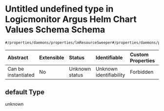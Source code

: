 # Untitled undefined type in Logicmonitor Argus Helm Chart Values Schema Schema

```txt
#/properties/daemons/properties/lmResourceSweeper#/properties/daemons/properties/lmResourceSweeper/default
```



| Abstract            | Extensible | Status         | Identifiable            | Custom Properties | Additional Properties | Access Restrictions | Defined In                                                        |
| :------------------ | :--------- | :------------- | :---------------------- | :---------------- | :-------------------- | :------------------ | :---------------------------------------------------------------- |
| Can be instantiated | No         | Unknown status | Unknown identifiability | Forbidden         | Allowed               | none                | [values.schema.json\*](values.schema.json "open original schema") |

## default Type

unknown
